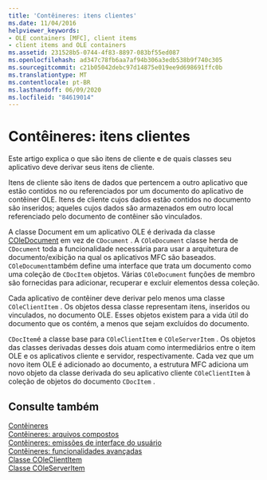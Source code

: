 ```yaml
---
title: 'Contêineres: itens clientes'
ms.date: 11/04/2016
helpviewer_keywords:
- OLE containers [MFC], client items
- client items and OLE containers
ms.assetid: 231528b5-0744-4f83-8897-083bf55ed087
ms.openlocfilehash: ad347c78fb6aa7af94b306a3edb538b9f740c305
ms.sourcegitcommit: c21b05042debc97d14875e019ee9d698691ffc0b
ms.translationtype: MT
ms.contentlocale: pt-BR
ms.lasthandoff: 06/09/2020
ms.locfileid: "84619014"
---
```

# <a name="containers-client-items"></a>Contêineres: itens clientes

Este artigo explica o que são itens de cliente e de quais classes seu aplicativo deve derivar seus itens de cliente.

Itens de cliente são itens de dados que pertencem a outro aplicativo que estão contidos no ou referenciados por um documento do aplicativo de contêiner OLE. Itens de cliente cujos dados estão contidos no documento são inseridos; aqueles cujos dados são armazenados em outro local referenciado pelo documento de contêiner são vinculados.

A classe Document em um aplicativo OLE é derivada da classe [COleDocument](reference/coledocument-class.md) em vez de `CDocument` . A `COleDocument` classe herda de `CDocument` toda a funcionalidade necessária para usar a arquitetura de documento/exibição na qual os aplicativos MFC são baseados. `COleDocument`também define uma interface que trata um documento como uma coleção de `CDocItem` objetos. Várias `COleDocument` funções de membro são fornecidas para adicionar, recuperar e excluir elementos dessa coleção.

Cada aplicativo de contêiner deve derivar pelo menos uma classe `COleClientItem` . Os objetos dessa classe representam itens, inseridos ou vinculados, no documento OLE. Esses objetos existem para a vida útil do documento que os contém, a menos que sejam excluídos do documento.

`CDocItem`é a classe base para `COleClientItem` e `COleServerItem` . Os objetos das classes derivadas desses dois atuam como intermediários entre o item OLE e os aplicativos cliente e servidor, respectivamente. Cada vez que um novo item OLE é adicionado ao documento, a estrutura MFC adiciona um novo objeto da classe derivada do seu aplicativo cliente `COleClientItem` à coleção de objetos do documento `CDocItem` .

## <a name="see-also"></a>Consulte também

[Contêineres](containers.md)<br/>
[Contêineres: arquivos compostos](containers-compound-files.md)<br/>
[Contêineres: emissões de interface do usuário](containers-user-interface-issues.md)<br/>
[Contêineres: funcionalidades avançadas](containers-advanced-features.md)<br/>
[Classe COleClientItem](reference/coleclientitem-class.md)<br/>
[Classe COleServerItem](reference/coleserveritem-class.md)
